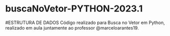 # buscaNoVetor-PYTHON-2023.1
#ESTRUTURA DE DADOS
Código realizado para Busca no Vetor em Python, realizado em aula juntamente ao professor @marceloarantes19.
